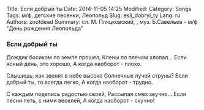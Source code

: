 Title: Если добрый ты
Date: 2014-11-05 14:25
Modified: 
Category: Songs
Tags: м/ф, детские песенки, Леопольд
Slug: esli_dobryi_ty
Lang: ru
Authors: znotdead
Summary: сл. М. Пляцковский, , муз. Б.Савельев - м/ф "День рождения Леопольда"

### Если добрый ты

Дождик босиком по земле прошел,
Клены по плечам хлопал…
Если ясный день, это хорошо,
А когда наоборот - плохо.

Слышишь, как звенят в небе высоко
Солнечных лучей струны?
Если добрый ты, то всегда легко,
А когда наоборот - трудно.

С каждым поделись радостью своей,
Рассыпая смех звучно…
Если песни петь, с ними веселей,
А когда наоборот - скучно!
